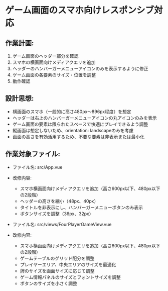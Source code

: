 # ゲーム画面のスマホ向けレスポンシブ対応

## 作業計画:
1. ゲーム画面のヘッダー部分を確認
2. スマホの横画面向けメディアクエリを追加
3. ヘッダーのハンバーガーメニューアイコンのみを表示するように修正
4. ゲーム画面の各要素のサイズ・位置を調整
5. 動作確認

## 設計思想:
- 横画面のスマホ（一般的に高さ480px〜896px程度）を想定
- ヘッダーは右上のハンバーガーメニューアイコンの丸アイコンのみを表示
- ゲーム画面の要素は限られたスペースで快適にプレイできるよう調整
- 縦画面は想定しないため、orientation: landscapeのみを考慮
- 画面の高さを有効活用するため、不要な要素は非表示または最小化

## 作業対象ファイル:
- ファイル名: src/App.vue
- 改修内容: 
  - スマホ横画面向けメディアクエリを追加（高さ600px以下、480px以下の2段階）
  - ヘッダーの高さを縮小（48px、40px）
  - タイトルを非表示にし、ハンバーガーメニューボタンのみ表示
  - ボタンサイズを調整（36px、32px）

- ファイル名: src/views/FourPlayerGameView.vue
- 改修内容:
  - スマホ横画面向けメディアクエリを追加（高さ600px以下、480px以下の2段階）
  - ゲームテーブルのグリッド配分を調整
  - プレイヤーエリア、中央エリアのサイズを最適化
  - 牌のサイズを画面サイズに応じて調整
  - ゲーム情報パネルのサイズとフォントサイズを調整
  - ボタンのサイズを小さく調整